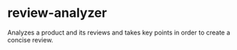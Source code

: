 # review-analyzer
Analyzes a product and its reviews and takes key points in order to create a concise review.
